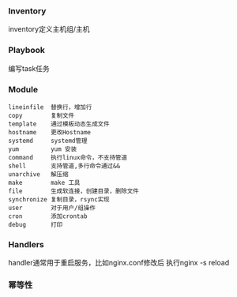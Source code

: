 ### Inventory
inventory定义主机组/主机


### Playbook 
编写task任务

### Module
```
lineinfile  替换行，增加行
copy        复制文件
template    通过模板动态生成文件
hostname    更改Hostname
systemd     systemd管理
yum         yum 安装
command     执行linux命令，不支持管道
shell       支持管道,多行命令通过&&
unarchive   解压缩
make        make 工具
file        生成软连接，创建目录，删除文件
synchronize 复制目录，rsync实现
user        对于用户/组操作
cron        添加crontab  
debug       打印
```
### Handlers
handler通常用于重启服务，比如nginx.conf修改后 执行nginx -s reload
### 幂等性


